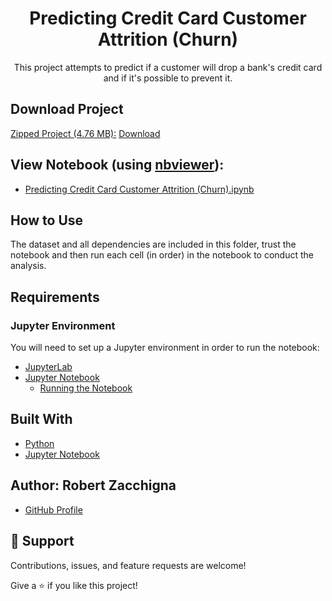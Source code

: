 <h1 align="center">Predicting Credit Card Customer Attrition (Churn)</h1>

<p align="center">This project attempts to predict if a customer will drop a bank's 
credit card and if it's possible to prevent it.</p>


## Download Project

<ins>Zipped Project (4.76 MB):</ins> [Download](https://github.com/Robert-Zacchigna/Portfolio/raw/Zipped-Projects/Predicting%20Credit%20Card%20Customer%20Attrition%20(Churn).zip)


## View Notebook (using [nbviewer](https://nbviewer.jupyter.org/faq#what-is-nbviewer)):
* [Predicting Credit Card Customer Attrition (Churn).ipynb](https://nbviewer.jupyter.org/github/Robert-Zacchigna/Portfolio/blob/main/Predicting%20Credit%20Card%20Customer%20Attrition%20%28Churn%29/Predicting%20Credit%20Card%20Customer%20Attrition%20%28Churn%29.ipynb)


## How to Use

The dataset and all dependencies are included in this folder, trust the notebook 
and then run each cell (in order) in the notebook to conduct the analysis.

## Requirements

### Jupyter Environment

You will need to set up a Jupyter environment in order to run the notebook:

* [JupyterLab](https://jupyterlab.readthedocs.io/en/stable/getting_started/installation.html#pip)
* [Jupyter Notebook](https://jupyter.readthedocs.io/en/latest/install/notebook-classic.html#alternative-for-experienced-python-users-installing-jupyter-with-pip)
    * [Running the Notebook](https://jupyter.readthedocs.io/en/latest/running.html#running)


## Built With

- [Python](https://www.python.org/downloads/)
- [Jupyter Notebook](https://jupyter.org/)


## Author: **Robert Zacchigna**

- [GitHub Profile](https://github.com/Robert-Zacchigna "Robert Zacchigna")

## 🤝 Support

Contributions, issues, and feature requests are welcome!

Give a ⭐ if you like this project!